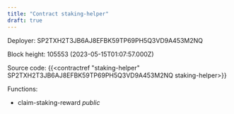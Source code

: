 ```yaml
---
title: "Contract staking-helper"
draft: true
---
```

Deployer: SP2TXH2T3JB6AJ8EFBK59TP69PH5Q3VD9A453M2NQ


 



Block height: 105553 (2023-05-15T01:07:57.000Z)

Source code: {{<contractref "staking-helper" SP2TXH2T3JB6AJ8EFBK59TP69PH5Q3VD9A453M2NQ staking-helper>}}

Functions:

* claim-staking-reward _public_
